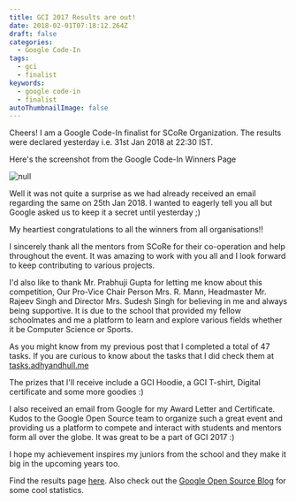 ```yaml
---
title: GCI 2017 Results are out!
date: 2018-02-01T07:18:12.264Z
draft: false
categories:
  - Google Code-In
tags:
  - gci
  - finalist
keywords:
  - google code-in
  - finalist
autoThumbnailImage: false
---
```

Cheers! I am a Google Code-In finalist for SCoRe Organization. The results were declared yesterday i.e. 31st Jan 2018 at 22:30 IST.

Here's the screenshot from the Google Code-In Winners Page

![null](/images/uploads/abc.png)

Well it was not quite a surprise as we had already received an email regarding the same on 25th Jan 2018. I wanted to eagerly tell you all but Google asked us to keep it a secret until yesterday ;)

My heartiest congratulations to all the winners from all organisations!!

I sincerely thank all the mentors from SCoRe for their co-operation and help throughout the event. It was amazing to work with you all and I look forward to keep contributing to various projects.

I'd also like to thank Mr. Prabhuji Gupta for letting me know about this competition, Our Pro-Vice Chair Person Mrs. R. Mann, Headmaster Mr. Rajeev Singh and Director Mrs. Sudesh Singh for believing in me and always being supportive. It is due to the school that provided my fellow schoolmates and me a platform to learn and explore various fields whether it be Computer Science or Sports.

As you might know from my previous post that I completed a total of 47 tasks. If you are curious to know about the tasks that I did check them at [tasks.adhyandhull.me](https://tasks.adhyandhull.me)

The prizes that I'll receive include a GCI Hoodie, a GCI T-shirt, Digital certificate and some more goodies :)

I also received an email from Google for my Award Letter and Certificate. Kudos to the Google Open Source team to organize such a great event and providing us a platform to compete and interact with students and mentors form all over the globe.  It was great to be a part of GCI 2017 :)

I hope my achievement inspires my juniors from the school and they make it big in the upcoming years too.

Find the results page [here](https://codein.withgoogle.com/#winners). Also check out the [Google Open Source Blog](https://opensource.googleblog.com/2018/01/google-code-in-2017-winners.html) for some cool statistics.
